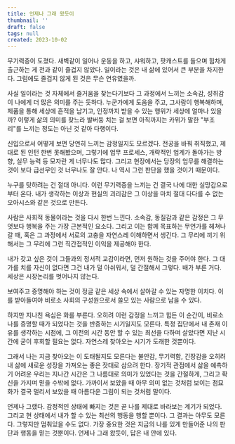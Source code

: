 ```yaml
---
title: 언제나 그래 왔듯이
thumbnail: ''
draft: false
tags: null
created: 2023-10-02
---
```


무기력증이 도졌다. 새벽같이 일어나 운동을 하고, 샤워하고, 팟캐스트를 들으며 힘차게 출근하는 게 전과 같이 즐겁지 않았다. 일이라는 것은 내 삶에 있어서 큰 부분을 차지한다. 그럼에도 즐겁지 않게 된 것은 무슨 연유였을까.

사실 일이라는 것 자체에서 즐거움을 찾는다기보다 그 과정에서 느끼는 소속감, 성취감이 나에게 더 많은 의미를 주는 듯하다. 누군가에게 도움을 주고, 그사람이 행복해하며, 제품을 통해 세상에 흔적을 남기고, 인정까지 받을 수 있는 행위가 세상에 얼마나 있을까? 이렇게 삶의 의미를 찾느라 발버둥 치는 걸 보면 아직까지는 카뮈가 말한 "부조리"를 느끼는 정도는 아닌 것 같아 다행이다.

신입으로서 어떻게 보면 당연히 느끼는 감정일지도 모르겠다. 전공을 바꿔 취직했고, 제대로 된 인턴 한번 못해봤으며, 그렇기에 업무 프로세스, 개략적인 업계가 돌아가는 방향, 실무 능력 등 모자란 게 너무나도 많다. 그리고 현장에서는 당장의 업무를 해결하는 것이 보다 급선무인 것 너무나도 잘 안다. 나 역시 그런 판단을 했을 것이기 때문이다.

누구를 탓하려는 건 절대 아니다. 이런 무기력증을 느끼는 건 결국 나에 대한 실망감으로부터 온다. 내가 생각하는 이상과 현실의 괴리감은 그 이상을 마치 절대 다다를 수 없는 오아시스와 같은 것으로 만든다.

사람은 사회적 동물이라는 것을 다시 한번 느낀다. 소속감, 동질감과 같은 감정은 그 무엇보다 행복을 주는 가장 근본적인 요소다. 그리고 이는 함께 목표하는 무언가를 헤쳐나갈 때, 혹은 그 과정에서 서로의 고충을 자연스레 이해하면서 생긴다. 그 무리에 끼기 위해서는 그 무리에 그런 직간접적인 이익을 제공해야 한다.

내가 갖고 싶은 것이 그들과의 정서적 교감이라면, 먼저 원하는 것을 주어야 한다. 그 대가를 치를 자신이 없다면 그건 내가 덜 아쉬워서, 덜 간절해서 그렇다. 배가 부른 거다. 세상은 시장논리를 벗어나지 않는다.

보여주고 증명해야 하는 것이 정글 같은 세상 속에서 살아갈 수 있는 자명한 이치다. 이를 받아들여야 비로소 사회의 구성원으로서 쓸모 있는 사람으로 남을 수 있다.

하지만 지나친 욕심은 화를 부른다. 오히려 이런 감정을 느끼고 힘든 이 순간이, 비로소 나를 증명할 때가 되었다는 것을 반증하는 시기일지도 모른다. 특정 집단에서 내 존재 이유를 생각하는 시점에, 그 이전의 시간 동안 할 수 있는 최선을 다하며 살았다면 지난 시간에 굳이 후회할 필요는 없다. 자연스레 찾아오는 시기가 도래한 것뿐이다.

그래서 나는 지금 찾아오는 이 도태될지도 모른다는 불안감, 무기력함, 긴장감을 오히려 내 삶에 새로운 성장을 가져오는 좋은 잣대로 삼으려 한다. 장기적 관점에서 삶을 예측하기 어려운 우리는 지나간 시간은 그 나름대로 의미가 있었다는 것을 간절하게, 그리고 확신을 가지며 믿을 수밖에 없다. 가까이서 보았을 때 아무 의미 없는 것처럼 보이는 점묘화가 결국 멀리서 보았을 때 아름다운 그림이 되는 것처럼 말이다.

언제나 그랬다. 감정적인 상태에 빠지는 것은 곧 나를 제대로 바라보는 계기가 되었다. 그리고 현 상태에서 내가 할 수 있는 최선의 행동을 행할 뿐이다. 그 결과는 아무도 모른다. 그렇지만 멈춰있을 수도 없다. 가장 중요한 것은 지금의 나를 있게 만들어준 나의 판단과 행동을 믿는 것뿐이다. 언제나 그래 왔듯이, 답은 내 안에 있다.
